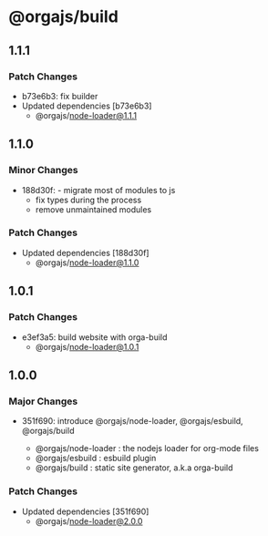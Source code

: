 # @orgajs/build

## 1.1.1

### Patch Changes

- b73e6b3: fix builder
- Updated dependencies [b73e6b3]
  - @orgajs/node-loader@1.1.1

## 1.1.0

### Minor Changes

- 188d30f: - migrate most of modules to js
  - fix types during the process
  - remove unmaintained modules

### Patch Changes

- Updated dependencies [188d30f]
  - @orgajs/node-loader@1.1.0

## 1.0.1

### Patch Changes

- e3ef3a5: build website with orga-build
  - @orgajs/node-loader@1.0.1

## 1.0.0

### Major Changes

- 351f690: introduce @orgajs/node-loader, @orgajs/esbuild, @orgajs/build

  - @orgajs/node-loader : the nodejs loader for org-mode files
  - @orgajs/esbuild : esbuild plugin
  - @orgajs/build : static site generator, a.k.a orga-build

### Patch Changes

- Updated dependencies [351f690]
  - @orgajs/node-loader@2.0.0
